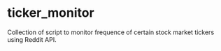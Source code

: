 # ticker_monitor

Collection of script to monitor frequence of certain stock market tickers using Reddit API.
